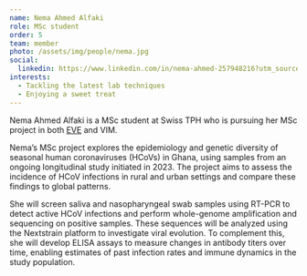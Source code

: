 ```yaml
---
name: Nema Ahmed Alfaki
role: MSc student
order: 5
team: member
photo: /assets/img/people/nema.jpg
social:
  linkedin: https://www.linkedin.com/in/nema-ahmed-257948216?utm_source=share&utm_campaign=share_via&utm_content=profile&utm_medium=android_app
interests:
  - Tackling the latest lab techniques
  - Enjoying a sweet treat
---
```


Nema Ahmed Alfaki is a MSc student at Swiss TPH who is pursuing her MSc project in both [EVE](https://eve-lab.org/) and VIM.

Nema’s MSc project explores the epidemiology and genetic diversity of seasonal human coronaviruses (HCoVs) in Ghana, using samples from an ongoing longitudinal study initiated in 2023. The project aims to assess the incidence of HCoV infections in rural and urban settings and compare these findings to global patterns.

She will screen saliva and nasopharyngeal swab samples using RT-PCR to detect active HCoV infections and perform whole-genome amplification and sequencing on positive samples. These sequences will be analyzed using the Nextstrain platform to investigate viral evolution. To complement this, she will develop ELISA assays to measure changes in antibody titers over time, enabling estimates of past infection rates and immune dynamics in the study population.
